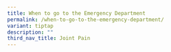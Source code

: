 ```yaml
---
title: When to go to the Emergency Department
permalink: /when-to-go-to-the-emergency-department/
variant: tiptap
description: ""
third_nav_title: Joint Pain
---
```

<p></p>